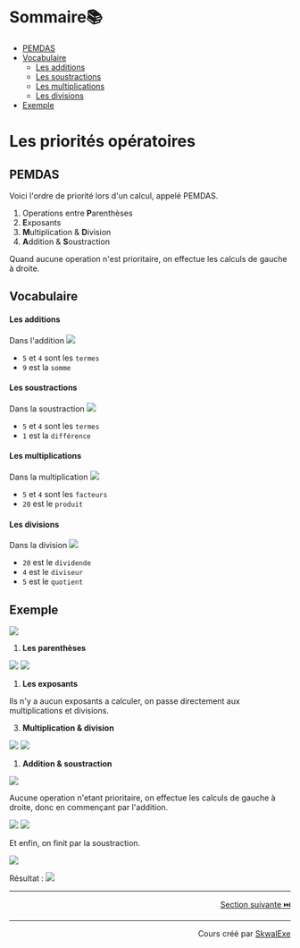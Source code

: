 <!--
{% raw %}
-->
# Sommaire📚

- [PEMDAS](#pemdas)
- [Vocabulaire](#vocabulaire)
    - [Les additions](#les-additions)
    - [Les soustractions](#les-soustractions)
    - [Les multiplications](#les-multiplications)
    - [Les divisions](#les-divisions)
- [Exemple](#exemple)

# Les priorités opératoires

## PEMDAS

Voici l'ordre de priorité lors d'un calcul, appelé PEMDAS.

1. Operations entre **P**arenthèses
2. **E**xposants 
3. **M**ultiplication & **D**ivision
4. **A**ddition & **S**oustraction

Quand aucune operation n'est prioritaire, on effectue les calculs de gauche à droite.

## Vocabulaire

#### Les additions 

Dans l'addition <!-- $5 + 4 = 9$ --> <img style="" src="https://latex.codecogs.com/svg.image?\small{\color{White}5%20%2B%204%20%3D%209">
- `5` et `4` sont les `termes`
- `9` est la `somme`
  
#### Les soustractions

Dans la soustraction <!-- $5 - 4 = 1$ --> <img style="" src="https://latex.codecogs.com/svg.image?\small{\color{White}5%20-%204%20%3D%201">
- `5` et `4` sont les `termes`
- `1` est la `différence`
  
#### Les multiplications

Dans la multiplication <!-- $5 \times 4 = 20$ --> <img style="" src="https://latex.codecogs.com/svg.image?\small{\color{White}5%20%5Ctimes%204%20%3D%2020">
- `5` et `4` sont les `facteurs`
- `20` est le `produit`
  
#### Les divisions

Dans la division  <!-- $20 \div 4 = 5$ --> <img style="" src="https://latex.codecogs.com/svg.image?\small{\color{White}20%20%5Cdiv%204%20%3D%205">
- `20` est le `dividende`
- `4` est le `diviseur`
- `5` est le `quotient`

## Exemple 
<!-- $$
5+2\times3-(1+2)
$$ --> 

<img style="" src="https://latex.codecogs.com/svg.image?{\color{White}5%2B2%5Ctimes3-(1%2B2)">

1. **Les parenthèses**

<!-- $$
5+2\times3-{\color{green}(1+2)}
$$ --> 

<img style="" src="https://latex.codecogs.com/svg.image?{\color{White}5%2B2%5Ctimes3-%7B%5Ccolor%7Bgreen%7D(1%2B2)%7D">

<!-- $$
5+2 \times 3-{\color{green}3}
$$ --> 

<img style="" src="https://latex.codecogs.com/svg.image?{\color{White}5%2B2%20%5Ctimes%203-%7B%5Ccolor%7Bgreen%7D3%7D">

1. **Les exposants**

Ils n'y a aucun exposants a calculer, on passe directement aux multiplications et divisions.

3. **Multiplication & division**
<!-- $$
5+{\color{green}2\times 3}-3
$$ --> 

<img style="" src="https://latex.codecogs.com/svg.image?{\color{White}5%2B%7B%5Ccolor%7Bgreen%7D2%5Ctimes%203%7D-3">

<!-- $$
5+{\color{green}6}-3 
$$ --> 

<img style="" src="https://latex.codecogs.com/svg.image?\small{\color{White}5%2B%7B%5Ccolor%7Bgreen%7D6%7D-3%20">

1. **Addition & soustraction**

<!-- $$
{\color{green}5+6-3}
$$ --> 

<img style="" src="https://latex.codecogs.com/svg.image?\small{\color{White}%7B%5Ccolor%7Bgreen%7D5%2B6-3%7D">

Aucune operation n'etant prioritaire, on effectue les calculs de gauche à droite, donc en commençant par l'addition.

<!-- $$
{\color{green}5+6}-3
$$ --> 

<img style="" src="https://latex.codecogs.com/svg.image?\small{\color{White}%7B%5Ccolor%7Bgreen%7D5%2B6%7D-3">

<!-- $$
{\color{green}11}-3
$$ --> 

<img style="" src="https://latex.codecogs.com/svg.image?\small{\color{White}%7B%5Ccolor%7Bgreen%7D11%7D-3">

Et enfin, on finit par la soustraction.

<!-- $$
{\color{green}11-3}
$$ --> 

<img style="" src="https://latex.codecogs.com/svg.image?\small{\color{White}%7B%5Ccolor%7Bgreen%7D11-3%7D">

<!-- $$
{\color{green}8}
$$ --> 

Résultat : <img style="" src="https://latex.codecogs.com/svg.image?\small{\color{White}%7B%5Ccolor%7Bgreen%7D8%7D">

---

<p align="right"><a href="../les-calculs-astucieux">Section suivante ⏭️</a></p>

---

<p align="right">Cours créé par <a href="https://github.com/SkwalExe/" target="_blank">SkwalExe</a></p>
<!--
{% endraw %}
-->